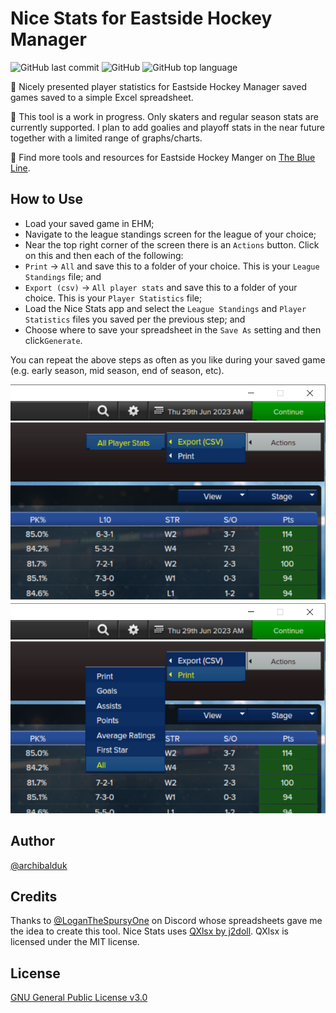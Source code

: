 # Nice Stats for Eastside Hockey Manager
![GitHub last commit](https://img.shields.io/github/last-commit/archibalduk/EHM_Nice_Stats?style=flat) ![GitHub](https://img.shields.io/github/license/archibalduk/EHM_Nice_Stats?style=flat) ![GitHub top language](https://img.shields.io/github/languages/top/archibalduk/EHM_Nice_Stats?style=flat)

:rocket: Nicely presented player statistics for Eastside Hockey Manager saved games saved to a simple Excel spreadsheet. 

:construction: This tool is a work in progress. Only skaters and regular season stats are currently supported. I plan to add goalies and playoff stats in the near future together with a limited range of graphs/charts.

:wave: Find more tools and resources for Eastside Hockey Manger on [The Blue Line](https://ehmtheblueline.com).

## How to Use

 - Load your saved game in EHM;
 - Navigate to the league standings screen for the league of your choice;
 - Near the top right corner of the screen there is an `Actions` button. Click on this and then each of the following:
  - `Print` -> `All` and save this to a folder of your choice. This is your `League Standings` file; and
  - `Export (csv)` -> `All player stats` and save this to a folder of your choice. This is your `Player Statistics` file;
 - Load the Nice Stats app and select the `League Standings` and `Player Statistics` files you saved per the previous step; and
 - Choose where to save your spreadsheet in the `Save As` setting and then click`Generate`.

You can repeat the above steps as often as you like during your saved game (e.g. early season, mid season, end of season, etc).

![Screenshot of how to export the relevant data from Eastside Hockey Manager.](res/ehm_nice_stats_example.png)

## Author
[@archibalduk](https://www.github.com/archibalduk)

## Credits
Thanks to [@LoganTheSpursyOne](https://discord.com/) on Discord whose spreadsheets gave me the idea to create this tool.
Nice Stats uses [QXlsx by j2doll](https://github.com/QtExcel/QXlsx). QXlsx is licensed under the MIT license.

## License
[GNU General Public License v3.0](https://choosealicense.com/licenses/gpl-3.0/)
